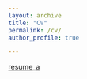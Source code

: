 ```yaml
---
layout: archive
title: "CV"
permalink: /cv/
author_profile: true

---
```


<a href="https://yyy-apple.github.io/files/cv.pdf" target="_blank">resume_a</a>

